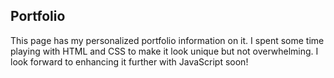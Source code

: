 ## Portfolio
This page has my personalized portfolio information on it. I spent some time playing with HTML and CSS to make it look unique but not overwhelming. I look forward to enhancing it further with JavaScript soon!
